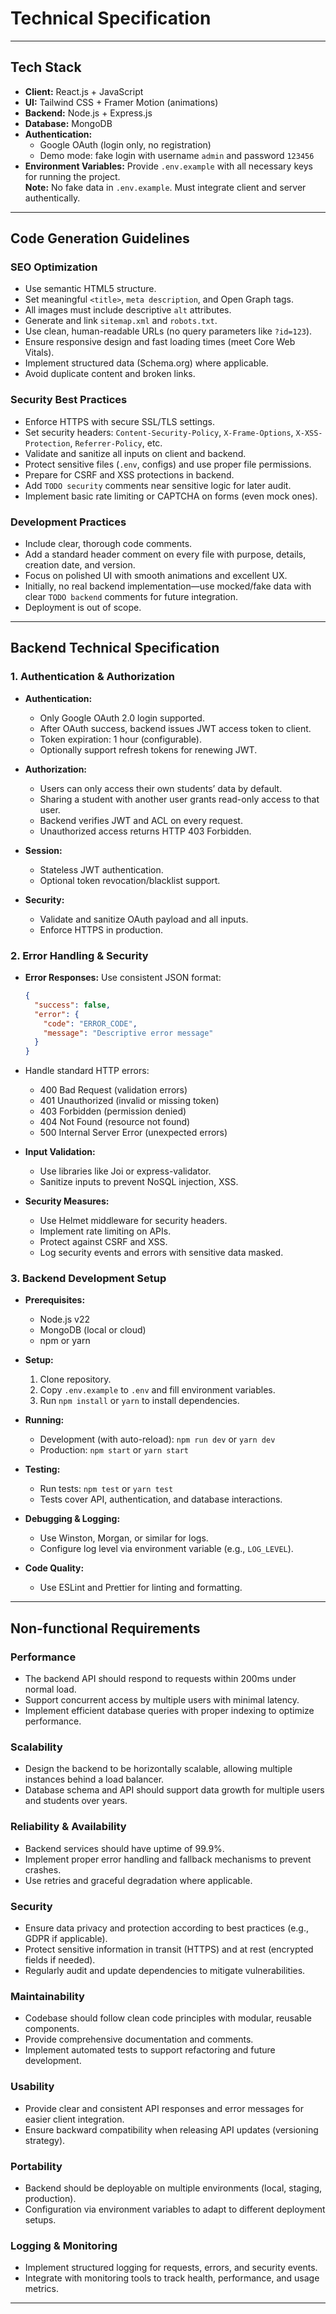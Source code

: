 # Technical Specification

---

## Tech Stack

- **Client:** React.js + JavaScript  
- **UI:** Tailwind CSS + Framer Motion (animations)  
- **Backend:** Node.js + Express.js  
- **Database:** MongoDB  
- **Authentication:**  
  - Google OAuth (login only, no registration)  
  - Demo mode: fake login with username `admin` and password `123456`  
- **Environment Variables:** Provide `.env.example` with all necessary keys for running the project.  
  **Note:** No fake data in `.env.example`. Must integrate client and server authentically.

---

## Code Generation Guidelines

### SEO Optimization

- Use semantic HTML5 structure.  
- Set meaningful `<title>`, `meta description`, and Open Graph tags.  
- All images must include descriptive `alt` attributes.  
- Generate and link `sitemap.xml` and `robots.txt`.  
- Use clean, human-readable URLs (no query parameters like `?id=123`).  
- Ensure responsive design and fast loading times (meet Core Web Vitals).  
- Implement structured data (Schema.org) where applicable.  
- Avoid duplicate content and broken links.

### Security Best Practices

- Enforce HTTPS with secure SSL/TLS settings.  
- Set security headers: `Content-Security-Policy`, `X-Frame-Options`, `X-XSS-Protection`, `Referrer-Policy`, etc.  
- Validate and sanitize all inputs on client and backend.  
- Protect sensitive files (`.env`, configs) and use proper file permissions.  
- Prepare for CSRF and XSS protections in backend.  
- Add `TODO security` comments near sensitive logic for later audit.  
- Implement basic rate limiting or CAPTCHA on forms (even mock ones).

### Development Practices

- Include clear, thorough code comments.  
- Add a standard header comment on every file with purpose, details, creation date, and version.  
- Focus on polished UI with smooth animations and excellent UX.  
- Initially, no real backend implementation—use mocked/fake data with clear `TODO backend` comments for future integration.  
- Deployment is out of scope.

---

## Backend Technical Specification

### 1. Authentication & Authorization

- **Authentication:**  
  - Only Google OAuth 2.0 login supported.  
  - After OAuth success, backend issues JWT access token to client.  
  - Token expiration: 1 hour (configurable).  
  - Optionally support refresh tokens for renewing JWT.

- **Authorization:**  
  - Users can only access their own students’ data by default.  
  - Sharing a student with another user grants read-only access to that user.  
  - Backend verifies JWT and ACL on every request.  
  - Unauthorized access returns HTTP 403 Forbidden.

- **Session:**  
  - Stateless JWT authentication.  
  - Optional token revocation/blacklist support.

- **Security:**  
  - Validate and sanitize OAuth payload and all inputs.  
  - Enforce HTTPS in production.

### 2. Error Handling & Security

- **Error Responses:** Use consistent JSON format:  
  ```json
  {
    "success": false,
    "error": {
      "code": "ERROR_CODE",
      "message": "Descriptive error message"
    }
  }
  ```

- Handle standard HTTP errors:  
  - 400 Bad Request (validation errors)  
  - 401 Unauthorized (invalid or missing token)  
  - 403 Forbidden (permission denied)  
  - 404 Not Found (resource not found)  
  - 500 Internal Server Error (unexpected errors)

- **Input Validation:**  
  - Use libraries like Joi or express-validator.  
  - Sanitize inputs to prevent NoSQL injection, XSS.

- **Security Measures:**  
  - Use Helmet middleware for security headers.  
  - Implement rate limiting on APIs.  
  - Protect against CSRF and XSS.  
  - Log security events and errors with sensitive data masked.

### 3. Backend Development Setup

- **Prerequisites:**  
  - Node.js v22  
  - MongoDB (local or cloud)  
  - npm or yarn

- **Setup:**  
  1. Clone repository.  
  2. Copy `.env.example` to `.env` and fill environment variables.  
  3. Run `npm install` or `yarn` to install dependencies.

- **Running:**  
  - Development (with auto-reload): `npm run dev` or `yarn dev`  
  - Production: `npm start` or `yarn start`

- **Testing:**  
  - Run tests: `npm test` or `yarn test`  
  - Tests cover API, authentication, and database interactions.

- **Debugging & Logging:**  
  - Use Winston, Morgan, or similar for logs.  
  - Configure log level via environment variable (e.g., `LOG_LEVEL`).

- **Code Quality:**  
  - Use ESLint and Prettier for linting and formatting.

---

## Non-functional Requirements

### Performance
- The backend API should respond to requests within 200ms under normal load.  
- Support concurrent access by multiple users with minimal latency.  
- Implement efficient database queries with proper indexing to optimize performance.

### Scalability
- Design the backend to be horizontally scalable, allowing multiple instances behind a load balancer.  
- Database schema and API should support data growth for multiple users and students over years.

### Reliability & Availability
- Backend services should have uptime of 99.9%.  
- Implement proper error handling and fallback mechanisms to prevent crashes.  
- Use retries and graceful degradation where applicable.

### Security
- Ensure data privacy and protection according to best practices (e.g., GDPR if applicable).  
- Protect sensitive information in transit (HTTPS) and at rest (encrypted fields if needed).  
- Regularly audit and update dependencies to mitigate vulnerabilities.

### Maintainability
- Codebase should follow clean code principles with modular, reusable components.  
- Provide comprehensive documentation and comments.  
- Implement automated tests to support refactoring and future development.

### Usability
- Provide clear and consistent API responses and error messages for easier client integration.  
- Ensure backward compatibility when releasing API updates (versioning strategy).

### Portability
- Backend should be deployable on multiple environments (local, staging, production).  
- Configuration via environment variables to adapt to different deployment setups.

### Logging & Monitoring
- Implement structured logging for requests, errors, and security events.  
- Integrate with monitoring tools to track health, performance, and usage metrics.

---
